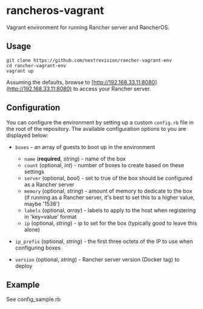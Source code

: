 # rancheros-vagrant

Vagrant environment for running Rancher server and RancherOS.

## Usage

```
git clone https://github.com/nextrevision/rancher-vagrant-env
cd rancher-vagrant-env
vagrant up
```

Assuming the defaults, browse to [http://192.168.33.11:8080](http://192.168.33.11:8080) to access your Rancher server.

## Configuration

You can configure the environment by setting up a custom `config.rb` file in the root of the repository. The available configuration options to you are displayed below:

- `boxes` - an array of guests to boot up in the environment
    - `name` (**required**, *string*) - name of the box
    - `count` (optional, *int*) - number of boxes to create based on these settings
    - `server` (optional, *bool*) - set to true of the box should be configured as a Rancher server
    - `memory` (optional, *string*) - amount of memory to dedicate to the box (if running as a Rancher server, it's best to set this to a higher value, maybe '1536')
    - `labels` (optional, *array*) - labels to apply to the host when registering in 'key=value' format
    - `ip` (optional, *string*) - ip to set for the box (typically good to leave this alone)

- `ip_prefix` (optional, *string*) - the first three octets of the IP to use when configuring boxes
- `version` (optional, *string*) - Rancher server version (Docker tag) to deploy

## Example

See config_sample.rb
